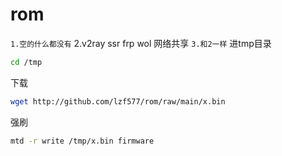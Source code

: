 # rom
`
1.空的什么都没有
`
2.v2ray ssr frp wol 网络共享
`
3.和2一样
`
进tmp目录

~~~bash
cd /tmp
~~~

下载

~~~bash
wget http://github.com/lzf577/rom/raw/main/x.bin
~~~


强刷
~~~bash
mtd -r write /tmp/x.bin firmware
~~~
